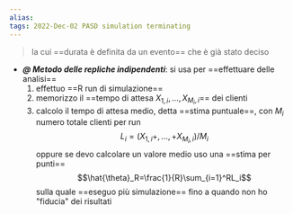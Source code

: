 ```yaml
---
alias: 
tags: 2022-Dec-02 PASD simulation terminating
---
```


> la cui ==durata è definita da un evento== che è già stato deciso

- ***@ Metodo delle repliche indipendenti***: si usa per ==effettuare delle analisi==
	1. effettuo ==R run di simulazione==
	2. memorizzo il ==tempo di attesa $X_{1,i},...,X_{M_i,i}$== dei clienti
	3. calcolo il tempo di attesa medio, detta ==stima puntuale==, con $M_i$ numero totale clienti per run $$L_i=(X_{1,i}+,...,+X_{M_i,i})/M_i$$ oppure se devo calcolare un valore medio uso una ==stima per punti== $$\hat{\theta}_R=\frac{1}{R}\sum_{i=1}^RL_i$$ sulla quale ==eseguo più simulazione== fino a quando non ho "fiducia" dei risultati